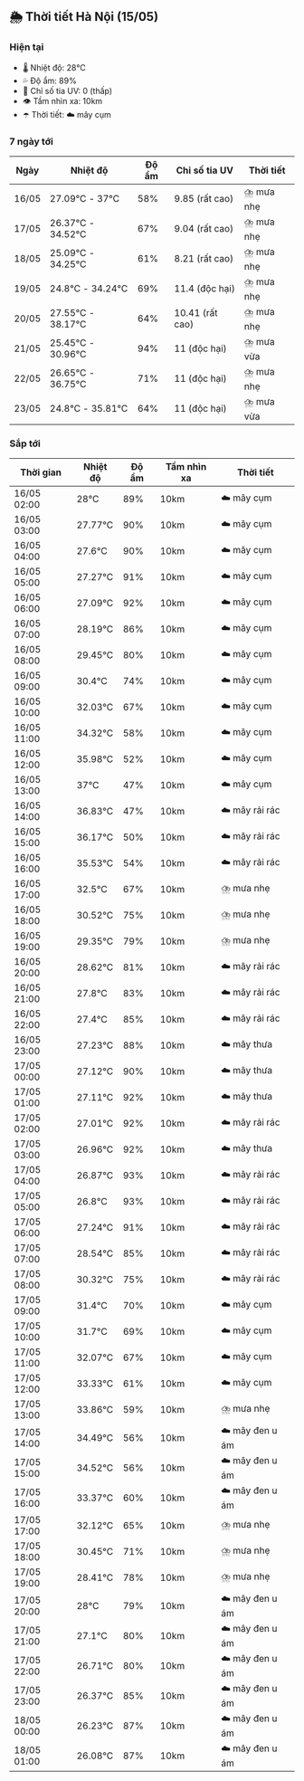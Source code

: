 ## 🌦️ Thời tiết Hà Nội (15/05)

### Hiện tại

- 🌡️ Nhiệt độ: 28℃
- 💦 Độ ẩm: 89%
- 🌟 Chỉ số tia UV: 0 (thấp)
- 👁️ Tầm nhìn xa: 10km
- ☂️ Thời tiết: ☁️ mây cụm

### 7 ngày tới

| Ngày | Nhiệt độ | Độ ẩm | Chỉ số tia UV | Thời tiết |
| --- | --- | --- | --- | --- |
| 16/05 | 27.09℃ - 37℃ | 58% | 9.85 (rất cao) | ⛈️ mưa nhẹ |
| 17/05 | 26.37℃ - 34.52℃ | 67% | 9.04 (rất cao) | ⛈️ mưa nhẹ |
| 18/05 | 25.09℃ - 34.25℃ | 61% | 8.21 (rất cao) | ⛈️ mưa nhẹ |
| 19/05 | 24.8℃ - 34.24℃ | 69% | 11.4 (độc hại) | ⛈️ mưa nhẹ |
| 20/05 | 27.55℃ - 38.17℃ | 64% | 10.41 (rất cao) | ⛈️ mưa nhẹ |
| 21/05 | 25.45℃ - 30.96℃ | 94% | 11 (độc hại) | ⛈️ mưa vừa |
| 22/05 | 26.65℃ - 36.75℃ | 71% | 11 (độc hại) | ⛈️ mưa nhẹ |
| 23/05 | 24.8℃ - 35.81℃ | 64% | 11 (độc hại) | ⛈️ mưa vừa |

### Sắp tới

| Thời gian | Nhiệt độ | Độ ẩm | Tầm nhìn xa | Thời tiết |
| --- | --- | --- | --- | --- |
| 16/05 02:00 | 28℃ | 89% | 10km | ☁️ mây cụm |
| 16/05 03:00 | 27.77℃ | 90% | 10km | ☁️ mây cụm |
| 16/05 04:00 | 27.6℃ | 90% | 10km | ☁️ mây cụm |
| 16/05 05:00 | 27.27℃ | 91% | 10km | ☁️ mây cụm |
| 16/05 06:00 | 27.09℃ | 92% | 10km | ☁️ mây cụm |
| 16/05 07:00 | 28.19℃ | 86% | 10km | ☁️ mây cụm |
| 16/05 08:00 | 29.45℃ | 80% | 10km | ☁️ mây cụm |
| 16/05 09:00 | 30.4℃ | 74% | 10km | ☁️ mây cụm |
| 16/05 10:00 | 32.03℃ | 67% | 10km | ☁️ mây cụm |
| 16/05 11:00 | 34.32℃ | 58% | 10km | ☁️ mây cụm |
| 16/05 12:00 | 35.98℃ | 52% | 10km | ☁️ mây cụm |
| 16/05 13:00 | 37℃ | 47% | 10km | ☁️ mây cụm |
| 16/05 14:00 | 36.83℃ | 47% | 10km | ☁️ mây rải rác |
| 16/05 15:00 | 36.17℃ | 50% | 10km | ☁️ mây rải rác |
| 16/05 16:00 | 35.53℃ | 54% | 10km | ☁️ mây rải rác |
| 16/05 17:00 | 32.5℃ | 67% | 10km | ⛈️ mưa nhẹ |
| 16/05 18:00 | 30.52℃ | 75% | 10km | ⛈️ mưa nhẹ |
| 16/05 19:00 | 29.35℃ | 79% | 10km | ⛈️ mưa nhẹ |
| 16/05 20:00 | 28.62℃ | 81% | 10km | ☁️ mây rải rác |
| 16/05 21:00 | 27.8℃ | 83% | 10km | ☁️ mây rải rác |
| 16/05 22:00 | 27.4℃ | 85% | 10km | ☁️ mây rải rác |
| 16/05 23:00 | 27.23℃ | 88% | 10km | ☁️ mây thưa |
| 17/05 00:00 | 27.12℃ | 90% | 10km | ☁️ mây thưa |
| 17/05 01:00 | 27.11℃ | 92% | 10km | ☁️ mây thưa |
| 17/05 02:00 | 27.01℃ | 92% | 10km | ☁️ mây rải rác |
| 17/05 03:00 | 26.96℃ | 92% | 10km | ☁️ mây thưa |
| 17/05 04:00 | 26.87℃ | 93% | 10km | ☁️ mây rải rác |
| 17/05 05:00 | 26.8℃ | 93% | 10km | ☁️ mây rải rác |
| 17/05 06:00 | 27.24℃ | 91% | 10km | ☁️ mây rải rác |
| 17/05 07:00 | 28.54℃ | 85% | 10km | ☁️ mây rải rác |
| 17/05 08:00 | 30.32℃ | 75% | 10km | ☁️ mây rải rác |
| 17/05 09:00 | 31.4℃ | 70% | 10km | ☁️ mây cụm |
| 17/05 10:00 | 31.7℃ | 69% | 10km | ☁️ mây cụm |
| 17/05 11:00 | 32.07℃ | 67% | 10km | ☁️ mây cụm |
| 17/05 12:00 | 33.33℃ | 61% | 10km | ☁️ mây cụm |
| 17/05 13:00 | 33.86℃ | 59% | 10km | ⛈️ mưa nhẹ |
| 17/05 14:00 | 34.49℃ | 56% | 10km | ☁️ mây đen u ám |
| 17/05 15:00 | 34.52℃ | 56% | 10km | ☁️ mây đen u ám |
| 17/05 16:00 | 33.37℃ | 60% | 10km | ☁️ mây đen u ám |
| 17/05 17:00 | 32.12℃ | 65% | 10km | ⛈️ mưa nhẹ |
| 17/05 18:00 | 30.45℃ | 71% | 10km | ⛈️ mưa nhẹ |
| 17/05 19:00 | 28.41℃ | 78% | 10km | ⛈️ mưa nhẹ |
| 17/05 20:00 | 28℃ | 79% | 10km | ☁️ mây đen u ám |
| 17/05 21:00 | 27.1℃ | 80% | 10km | ☁️ mây đen u ám |
| 17/05 22:00 | 26.71℃ | 80% | 10km | ☁️ mây đen u ám |
| 17/05 23:00 | 26.37℃ | 85% | 10km | ☁️ mây đen u ám |
| 18/05 00:00 | 26.23℃ | 87% | 10km | ☁️ mây đen u ám |
| 18/05 01:00 | 26.08℃ | 87% | 10km | ☁️ mây đen u ám |
